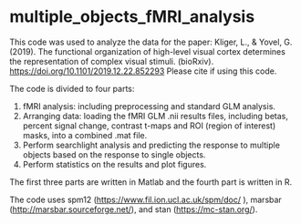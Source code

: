# multiple_objects_fMRI_analysis

This code was used to analyze the data for the paper:
Kliger, L., & Yovel, G. (2019). The functional organization of high-level visual cortex determines the representation of complex visual stimuli. (bioRxiv). https://doi.org/10.1101/2019.12.22.852293
Please cite if using this code.

The code is divided to four parts:
1.	fMRI analysis: including preprocessing and standard GLM analysis.
2.	Arranging data: loading the fMRI GLM .nii results files, including betas, percent signal change, contrast t-maps and ROI (region of interest) masks, into a combined .mat file.
3.	Perform searchlight analysis and predicting the response to multiple objects based on the response to single objects.
4.	Perform statistics on the results and plot figures.

The first three parts are written in Matlab and the fourth part is written in R.

The code uses spm12 (https://www.fil.ion.ucl.ac.uk/spm/doc/ ), marsbar (http://marsbar.sourceforge.net/), and stan (https://mc-stan.org/).


